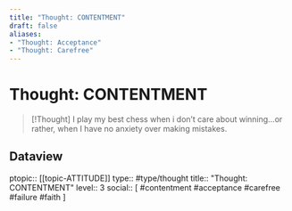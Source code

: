 ```yaml
---
title: "Thought: CONTENTMENT"
draft: false
aliases:
- "Thought: Acceptance"
- "Thought: Carefree"
---
```

# Thought: CONTENTMENT
> [!Thought]
> I play my best chess when i don’t care about winning…or rather, when I have no anxiety over making mistakes.

## Dataview
ptopic:: [[topic-ATTITUDE]]
type:: #type/thought
title:: "Thought: CONTENTMENT"
level:: 3
social:: [ #contentment #acceptance #carefree #failure #faith ]
